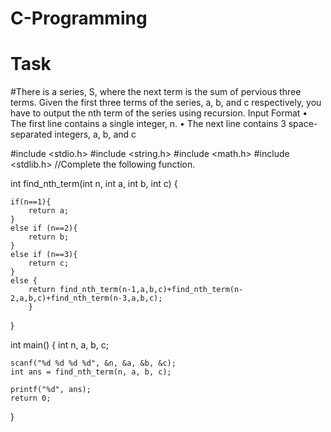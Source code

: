 # C-Programming

# Task
#There is a series, S, where the next term is the sum of pervious three terms. Given the first three terms of the series, a, b, and c respectively, you have to output the nth term of the series using recursion.
Input Format
• The first line contains a single integer, n.
• The next line contains 3 space-separated integers, a, b, and c

#include <stdio.h>
#include <string.h>
#include <math.h>
#include <stdlib.h>
//Complete the following function.

int find_nth_term(int n, int a, int b, int c) {
    
    if(n==1){
        return a;
    }
    else if (n==2){
        return b;
    }
    else if (n==3){
        return c;
    }
    else {
        return find_nth_term(n-1,a,b,c)+find_nth_term(n-2,a,b,c)+find_nth_term(n-3,a,b,c);
        }
        
    
}

int main() {
    int n, a, b, c;
  
    scanf("%d %d %d %d", &n, &a, &b, &c);
    int ans = find_nth_term(n, a, b, c);
 
    printf("%d", ans); 
    return 0;
}


